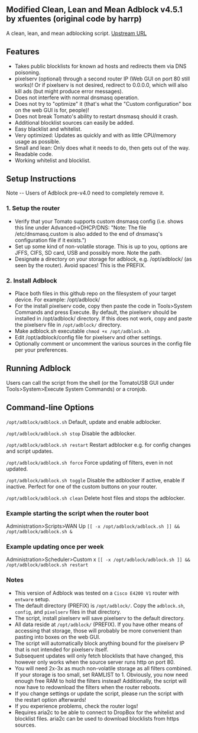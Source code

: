 ## Modified Clean, Lean and Mean Adblock v4.5.1 by xfuentes (original code by harrp)
A clean, lean, and mean adblocking script.
[Upstream URL](http://www.linksysinfo.org/index.php?threads/script-clean-lean-and-mean-adblocking.68464/)

## Features
* Takes public blocklists for known ad hosts and redirects them via DNS poisoning.
* pixelserv (optional) through a second router IP (Web GUI on port 80 still works)! Or if pixelserv is not desired, redirect to 0.0.0.0, which will also kill ads (but might produce error messages).
* Does not interfere with normal dnsmasq operation.
* Does not try to "optimize" it (that's what the "Custom configuration" box on the web GUI is for, people)!
* Does not break Tomato's ability to restart dnsmasq should it crash.
* Additional blocklist sources can easily be added.
* Easy blacklist and whitelist.
* Very optimized: Updates as quickly and with as little CPU/memory usage as possible.
* Small and lean: Only does what it needs to do, then gets out of the way.
* Readable code.
* Working whitelist and blocklist.

## Setup Instructions
Note -- Users of Adblock pre-v4.0 need to completely remove it.

### 1. Setup the router
* Verify that your Tomato supports custom dnsmasq config (i.e. shows this line under Advanced->DHCP/DNS: "Note: The file /etc/dnsmasq.custom is also added to the end of dnsmasq's configuration file if it exists.")
* Set up some kind of non-volatile storage. This is up to you, options are JFFS, CIFS, SD card, USB and possibly more. Note the path.
* Designate a directory on your storage for adblock, e.g. /opt/adblock/ (as seen by the router). Avoid spaces! This is the PREFIX.

### 2. Install Adblock
* Place both files in this github repo on the filesystem of your target device. For example: /opt/adblock/
* For the install pixelserv code, copy then paste the code in Tools>System Commands and press Execute. By default, the pixelserv should be installed in /opt/adblock/ directory. If this does not work, copy and paste the pixelserv file in `/opt/adblock/` directory.
* Make adblock.sh executable `chmod +x /opt/adblock.sh`
* Edit /opt/adblock/config file for pixelserv and other settings.
* Optionally comment or uncomment the various sources in the config file per your preferences.

## Running Adblock
Users can call the script from the shell (or the TomatoUSB GUI under Tools>System>Execute System Commands) or a cronjob.

## Command-line Options
`/opt/adblock/adblock.sh`	Default, update and enable adblocker.

`/opt/adblock/adblock.sh stop`	Disable the adblocker.

`/opt/adblock/adblock.sh restart`	Restart adblocker e.g. for config changes and script updates.

`/opt/adblock/adblock.sh force`	Force updating of filters, even in not updated.

`/opt/adblock/adblock.sh toggle`	Disable the adblocker if active, enable if inactive. Perfect for one of the custom buttons on your router.

`/opt/adblock/adblock.sh clean`	Delete host files and stops the adblocker.

### Example starting the script when the router boot
Administration>Scripts>WAN Up
`[[ -x /opt/adblock/adblock.sh ]] && /opt/adblock/adblock.sh &`

### Example updating once per week
Administration>Scheduler>Custom x
`[[ -x /opt/adblock/adblock.sh ]] && /opt/adblock/adblock.sh restart`

### Notes
* This version of Adblock was tested on a `Cisco E4200 V1` router with `entware` setup.
* The default directory (PREFIX) is `/opt/adblock/`. Copy the `adblock.sh`, `config`, and `pixelserv` files in that directory.
* The script, install pixelserv will save pixelserv to the default directory.
* All data reside at `/opt/adblock/` (PREFIX). If you have other means of accessing that storage, those will probably be more convenient than pasting into boxes on the web GUI.
* The script will automatically block anything bound for the pixelserv IP that is not intended for pixelserv itself.
* Subsequent updates will only fetch blocklists that have changed, this however only works when the source server runs http on port 80.
* You will need 2x-3x as much non-volatile storage as all filters combined. If your storage is too small, set RAMLIST to 1. Obviously, you now need enough free RAM to hold the filters instead! Additionally, the script will now have to redownload the filters when the router reboots.
* If you change settings or update the script, please run the script with the restart option afterwards!
* If you experience problems, check the router logs!
* Requires aria2c to be able to connect to DropBox for the whitelist and blocklist files. aria2c can be used to download blocklists from https sources.
